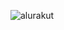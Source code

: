 
![alurakut](https://user-images.githubusercontent.com/93062636/139954884-4715d575-cd2f-47a5-af74-a873331b1ae8.png)
